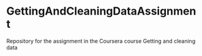 # GettingAndCleaningDataAssignment
Repository for the assignment in the Coursera course Getting and cleaning data
